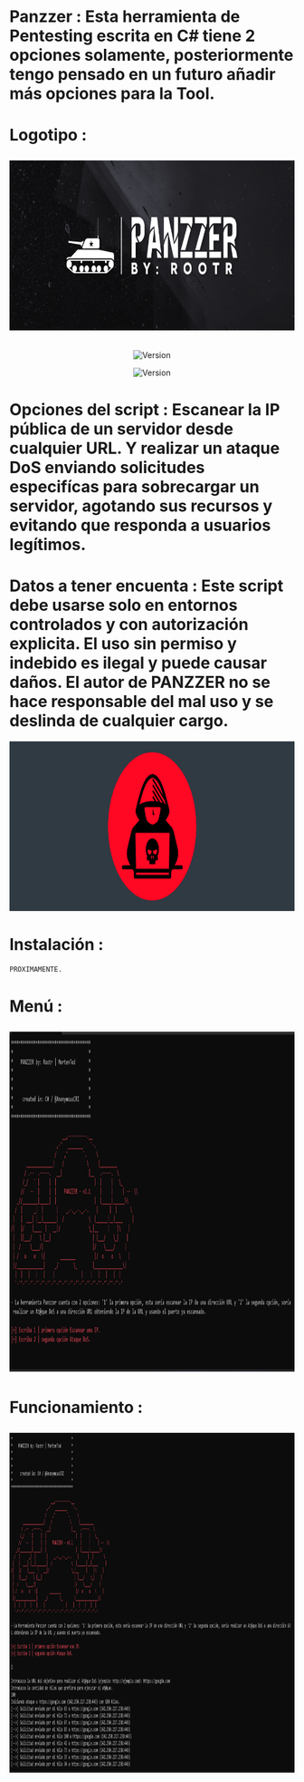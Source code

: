 # Panzzer : Esta herramienta de Pentesting escrita en C# tiene 2 opciones solamente, posteriormente tengo pensado en un futuro añadir más opciones para la Tool.

# Logotipo : <p align="center"> <img width="600" height="300" src="https://github.com/Rootteadoorg/PANZZER/blob/main/Fotos/Logotipo%20Panzzer.png"> </pag>

<p align="center"><img width="200px" alt="Version" src="https://img.shields.io/badge/PANZZER-grey.svg?style=for-the-flag"/></p>
<p align="center"><img width="150px" alt="Version" src="https://img.shields.io/badge/version-1.1-red.svg?style=for-the-glag"/></p>

# Opciones del script : Escanear la IP pública de un servidor desde cualquier URL. Y realizar un ataque DoS enviando solicitudes especifícas para sobrecargar un servidor, agotando sus recursos y evitando que responda a usuarios legítimos.

# Datos a tener encuenta : Este script debe usarse solo en entornos controlados y con autorización explicita. El uso sin permiso y indebido es ilegal y puede causar daños. El autor de PANZZER no se hace responsable del mal uso y se deslinda de cualquier cargo.

<p align="center"> <img width="900" height="300" src="https://github.com/Rootteadoorg/PANZZER/blob/main/Fotos/warning.png"> </pag>

# Instalación : 
```bash
PROXIMAMENTE.
```
# Menú : <p align="center"> <img width="1000" height="600" src="https://github.com/Rootteadoorg/PANZZER/blob/main/Fotos/Men%C3%BA.png"> </pag>

# Funcionamiento : <p align="center"> <img width="1000" height="600" src="https://github.com/Rootteadoorg/PANZZER/blob/main/Fotos/funcionamiento.png"> </pag>
